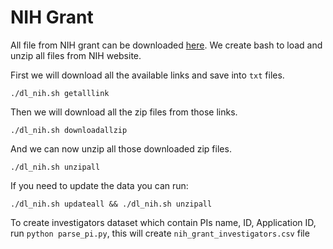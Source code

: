 # NIH Grant

All file from NIH grant can be downloaded [here](http://exporter.nih.gov/ExPORTER_Catalog.aspx).
We create bash to load and unzip all files from NIH website.

First we will download all the available links and save into `txt` files.

```
./dl_nih.sh getalllink
```

Then we will download all the zip files from those links.

```
./dl_nih.sh downloadallzip
```

And we can now unzip all those downloaded zip files.

```
./dl_nih.sh unzipall
```

If you need to update the data you can run:

```
./dl_nih.sh updateall && ./dl_nih.sh unzipall
```

To create investigators dataset which contain PIs name, ID, Application ID, run
`python parse_pi.py`, this will create `nih_grant_investigators.csv` file
